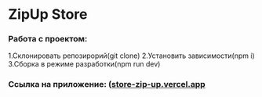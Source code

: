 # ZipUp Store
### Работа с проектом:
1.Склонировать репозирорий(git clone)
2.Установить зависимости(npm i)
3.Сборка в режиме разработки(npm run dev)

### Ссылка на приложение: ([store-zip-up.vercel.app](https://store-zip-up.vercel.app/)
